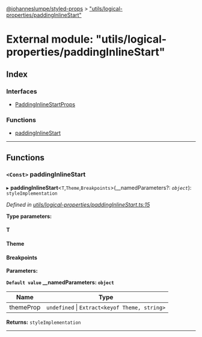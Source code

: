 [@johanneslumpe/styled-props](../README.md) > ["utils/logical-properties/paddingInlineStart"](../modules/_utils_logical_properties_paddinginlinestart_.md)

# External module: "utils/logical-properties/paddingInlineStart"

## Index

### Interfaces

* [PaddingInlineStartProps](../interfaces/_utils_logical_properties_paddinginlinestart_.paddinginlinestartprops.md)

### Functions

* [paddingInlineStart](_utils_logical_properties_paddinginlinestart_.md#paddinginlinestart)

---

## Functions

<a id="paddinginlinestart"></a>

### `<Const>` paddingInlineStart

▸ **paddingInlineStart**<`T`,`Theme`,`Breakpoints`>(__namedParameters?: *`object`*): `styleImplementation`

*Defined in [utils/logical-properties/paddingInlineStart.ts:15](https://github.com/johanneslumpe/styled-props/blob/8e709f1/src/utils/logical-properties/paddingInlineStart.ts#L15)*

**Type parameters:**

#### T 
#### Theme 
#### Breakpoints 
**Parameters:**

**`Default value` __namedParameters: `object`**

| Name | Type |
| ------ | ------ |
| themeProp | `undefined` \| `Extract<keyof Theme, string>` |

**Returns:** `styleImplementation`

___

